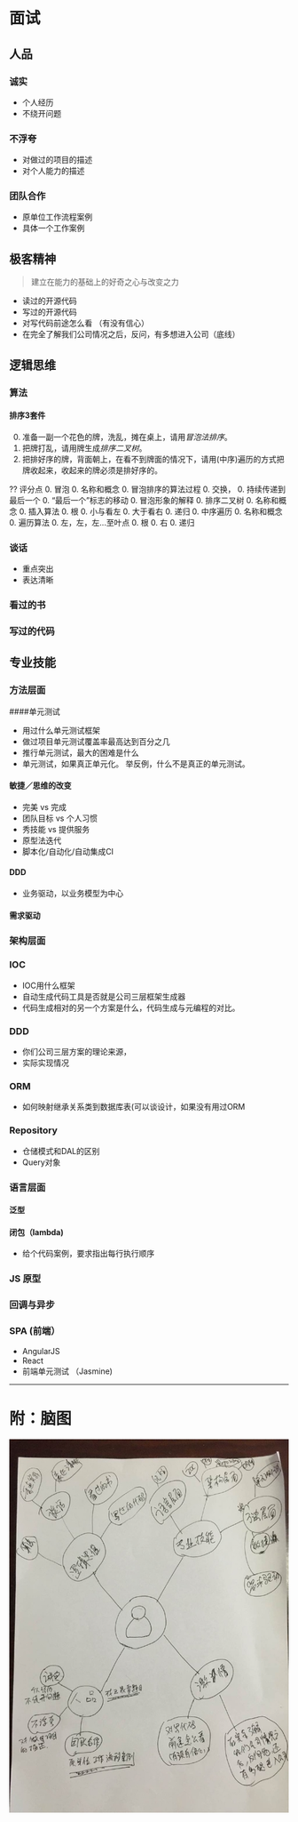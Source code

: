 # 面试
## 人品 
### 诚实
* 个人经历
* 不绕开问题
### 不浮夸
* 对做过的项目的描述
* 对个人能力的描述
### 团队合作
* 原单位工作流程案例
* 具体一个工作案例

## 极客精神
> 建立在能力的基础上的好奇之心与改变之力
* 读过的开源代码
* 写过的开源代码
* 对写代码前途怎么看 （有没有信心）
* 在完全了解我们公司情况之后，反问，有多想进入公司（底线）

## 逻辑思维

### 算法
#### 排序3套件
0. 准备一副一个花色的牌，洗乱，摊在桌上，请用*冒泡法排序*。
0. 把牌打乱，请用牌生成*排序二叉树*。
0. 把排好序的牌，背面朝上，在看不到牌面的情况下，请用(中序)遍历的方式把牌收起来，收起来的牌必须是排好序的。

?? 评分点
0. 冒泡
    0. 名称和概念
    0. 冒泡排序的算法过程
        0. 交换，
        0. 持续传递到最后一个
        0. “最后一个”标志的移动
    0. 冒泡形象的解释
0. 排序二叉树
    0. 名称和概念
    0. 插入算法
        0. 根
        0. 小与看左
        0. 大于看右
        0. 递归
0. 中序遍历
    0. 名称和概念 
    0. 遍历算法
        0. 左，左，左...至叶点
        0. 根
        0. 右
        0. 递归

### 谈话
* 重点突出
* 表达清晰 

### 看过的书

### 写过的代码

## 专业技能
### 方法层面
####单元测试
* 用过什么单元测试框架
* 做过项目单元测试覆盖率最高达到百分之几
* 推行单元测试，最大的困难是什么
* 单元测试，如果真正单元化。 举反例，什么不是真正的单元测试。
#### 敏捷／思维的改变
* 完美 vs 完成
* 团队目标 vs 个人习惯
* 秀技能 vs 提供服务
* 原型法迭代
* 脚本化/自动化/自动集成CI
#### DDD 
* 业务驱动，以业务模型为中心
#### 需求驱动

### 架构层面
### IOC
* IOC用什么框架
* 自动生成代码工具是否就是公司三层框架生成器
* 代码生成相对的另一个方案是什么，代码生成与元编程的对比。
### DDD
* 你们公司三层方案的理论来源，
* 实际实现情况
### ORM 
* 如何映射继承关系类到数据库表(可以谈设计，如果没有用过ORM
### Repository
* 仓储模式和DAL的区别
* Query对象


### 语言层面
#### 泛型
#### 闭包（lambda)
* 给个代码案例，要求指出每行执行顺序

### JS 原型
### 回调与异步

### SPA (前端）
* AngularJS
* React
* 前端单元测试 （Jasmine)

---
# 附：脑图
![面试脑图](面试_脑图.JPG)